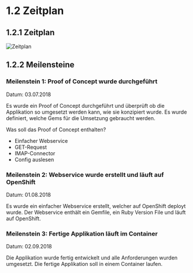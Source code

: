 # 1.2 Zeitplan

## 1.2.1 Zeitplan

![Zeitplan](https://raw.githubusercontent.com/puzzle/mailbox-watcher/master/doc/1_initialisierung/img/zeitplan.jpg)

## 1.2.2 Meilensteine

### Meilenstein 1: Proof of Concept wurde durchgeführt

Datum: 03.07.2018

Es wurde ein Proof of Concept durchgeführt und überprüft ob die Applikation so umgesetzt werden kann,
wie sie konzipiert wurde. Es wurde definiert, welche Gems für die Umsetzung gebraucht werden.

Was soll das Proof of Concept enthalten?
* Einfacher Webservice
* GET-Request
* IMAP-Connector
* Config auslesen

### Meilenstein 2: Webservice wurde erstellt und läuft auf OpenShift

Datum: 01.08.2018

Es wurde ein einfacher Webservice erstellt, welcher auf OpenShift deployt wurde.
Der Webservice enthält ein Gemfile, ein Ruby Version File und läuft auf OpenShift.

### Meilenstein 3: Fertige Applikation läuft im Container

Datum: 02.09.2018

Die Applikation wurde fertig entwickelt und alle Anforderungen wurden umgesetzt.
Die fertige Applikation soll in einem Container laufen.